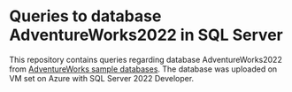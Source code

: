 # Queries to database AdventureWorks2022 in SQL Server

This repository contains queries regarding database AdventureWorks2022 from [AdventureWorks sample databases](https://learn.microsoft.com/en-us/sql/samples/adventureworks-install-configure?view=sql-server-ver16&tabs=ssms). The database was uploaded on VM set on Azure with SQL Server 2022 Developer.
